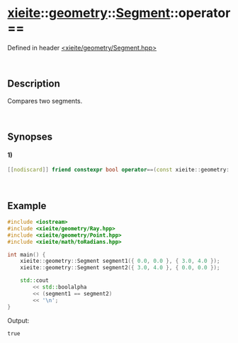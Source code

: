 # [xieite](../../../../../../xieite.md)\:\:[geometry](../../../../../../geometry.md)\:\:[Segment](../../../../Segment.md)\:\:operator==
Defined in header [<xieite/geometry/Segment.hpp>](../../../../../../../include/xieite/geometry/Segment.hpp)

&nbsp;

## Description
Compares two segments.

&nbsp;

## Synopses
#### 1)
```cpp
[[nodiscard]] friend constexpr bool operator==(const xieite::geometry::Segment& segment1, const xieite::geometry::Segment& segment2) noexcept;
```

&nbsp;

## Example
```cpp
#include <iostream>
#include <xieite/geometry/Ray.hpp>
#include <xieite/geometry/Point.hpp>
#include <xieite/math/toRadians.hpp>

int main() {
    xieite::geometry::Segment segment1({ 0.0, 0.0 }, { 3.0, 4.0 });
    xieite::geometry::Segment segment2({ 3.0, 4.0 }, { 0.0, 0.0 });

    std::cout
        << std::boolalpha
        << (segment1 == segment2)
        << '\n';
}
```
Output:
```
true
```
